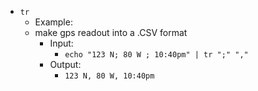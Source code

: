 * `tr`
  * Example:
   * make gps readout into a .CSV format
     * Input:
       * `echo "123 N; 80 W ; 10:40pm" | tr ";" ","`
     * Output:
       * `123 N, 80 W, 10:40pm`
